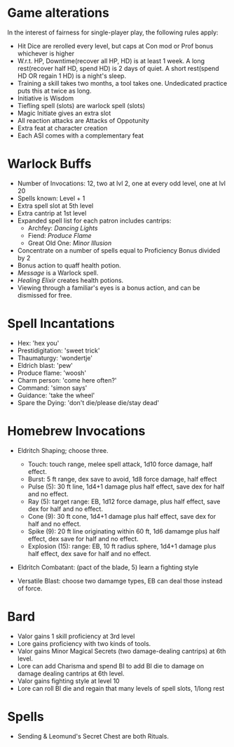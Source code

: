
# Game alterations

In the interest of fairness for single-player play, the following rules apply:

- Hit Dice are rerolled every level, but caps at Con mod or Prof bonus whichever is higher
- W.r.t. HP, Downtime(recover all HP, HD) is at least 1 week. A long rest(recover half HD, spend HD)
  is 2 days of quiet. A short rest(spend HD OR regain 1 HD) is a night's sleep.
- Training a skill takes two months, a tool takes one. Undedicated practice puts this at twice as long.
- Initiative is Wisdom
- Tiefling spell (slots) are warlock spell (slots)
- Magic Initiate gives an extra slot
- All reaction attacks are Attacks of Oppotunity
- Extra feat at character creation
- Each ASI comes with a complementary feat

# Warlock Buffs

- Number of Invocations: 12, two at lvl 2, one at every odd level, one at lvl 20
- Spells known: Level + 1
- Extra spell slot at 5th level
- Extra cantrip at 1st level
- Expanded spell list for each patron includes cantrips:
  - Archfey: _Dancing Lights_
  - Fiend: _Produce Flame_
  - Great Old One: _Minor Illusion_
- Concentrate on a number of spells equal to Proficiency Bonus divided by 2
- Bonus action to quaff health potion.
- _Message_ is a Warlock spell.
- _Healing Elixir_ creates health potions.
- Viewing through a familiar's eyes is a bonus action, and can be dismissed for free.

# Spell Incantations

- Hex: 'hex you'
- Prestidigitation: 'sweet trick'
- Thaumaturgy: 'wondertje'
- Eldrich blast: 'pew'
- Produce flame: 'woosh'
- Charm person: 'come here often?'
- Command: 'simon says'
- Guidance: 'take the wheel'
- Spare the Dying: 'don't die/please die/stay dead'

# Homebrew Invocations

- Eldritch Shaping; choose three.
  - Touch: touch range, melee spell attack, 1d10 force damage, half effect.
  - Burst: 5 ft range, dex save to avoid, 1d8 force damage, half effect
  - Pulse (5): 30 ft line, 1d4+1 damage plus half effect, save dex for half and no effect.
  - Ray (5): target range: EB, 1d12 force damage, plus half effect, save dex for half and no effect.
  - Cone (9): 30 ft cone, 1d4+1 damage plus half effect, save dex for half and no effect.
  - Spike (9): 20 ft line originating within 60 ft, 1d6 damamge plus half effect, dex save for half and no effect.
  - Explosion (15): range: EB, 10 ft radius sphere, 1d4+1 damage plus half effect, dex save for half and no effect.

- Eldritch Combatant: (pact of the blade, 5) learn a fighting style

- Versatile Blast: choose two damamge types, EB can deal those instead of force.

# Bard

- Valor gains 1 skill proficiency at 3rd level
- Lore gains proficiency with two kinds of tools.
- Valor gains Minor Magical Secrets (two damage-dealing cantrips) at 6th level.
- Lore can add Charisma and spend BI to add BI die to damage on damage dealing cantrips at 6th level.
- Valor gains fighting style at level 10
- Lore can roll BI die and regain that many levels of spell slots, 1/long rest

# Spells

- Sending & Leomund's Secret Chest are both Rituals.
